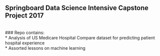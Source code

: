 ## Springboard Data Science Intensive Capstone Project 2017
<br>### Repo contains:
<br>* Analysis of US Medicare Hospital Compare dataset for predicting patient hospital experience
<br>* Assorted lessons on machine learning 
